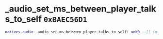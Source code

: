 # _audio_set_ms_between_player_talks_to_self `0xBAEC56D1`

```lua
natives.audio._audio_set_ms_between_player_talks_to_self(_unk0 --[[ integer ]])
```